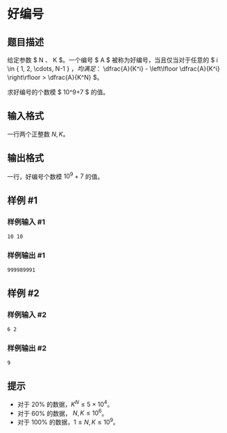 # 好编号

## 题目描述

给定参数 $ N $、$ K $。一个编号 $ A $ 被称为好编号，当且仅当对于任意的 $ i \in \{ 1, 2, \cdots, N-1 \} $，均满足：$ \dfrac{A}{K^i} - \left\lfloor \dfrac{A}{K^i} \right\rfloor > \dfrac{A}{K^N} $。

求好编号的个数模 $ 10^9+7 $ 的值。

## 输入格式

一行两个正整数 $N,K$。

## 输出格式

一行，好编号个数模 $10 ^ 9 + 7$ 的值。

## 样例 #1

### 样例输入 #1
```
10 10
```

### 样例输出 #1

```
999989991
```

## 样例 #2

### 样例输入 #2
```
6 2
```

### 样例输出 #2

```
9
```

## 提示

- 对于 $20\%$ 的数据，$K^N\leq 5\times 10 ^ 4$。
- 对于 $60\%$ 的数据， $N, K\leq 10 ^ 6$。
- 对于 $100\%$ 的数据，$1\leq N, K\leq 10 ^ 9$。
